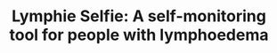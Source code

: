 ---
hackday: 19-cardiff
title: "Lymphie Selfie: A self-monitoring tool for people with lymphoedema"
summary: "Lymphie Selfie is a mobile app to help people with lymphoedema to self-monitor their swelling. It helps to take pictures of the effected limbs in matching perspectives by showing the layout of the previous picture. It allows to scroll through history and compare two pictures. Notes can be tagged to the pictures to highlight any concerns."
thumbnail: limphie_selfie.jpg
team:
  - "@teksinkopanoglu"
  - "@velsietis"
  - "@suneil_tagore"
links:
  - presentation: https://drive.google.com/file/d/159BZ-a_UtjbzUztM6WdIGIasJy3BV4EZ/view?usp=sharing
---